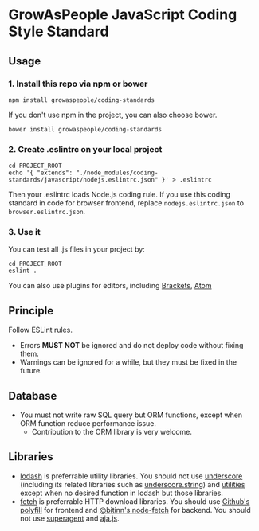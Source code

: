 GrowAsPeople JavaScript Coding Style Standard
==============================================

Usage
------
### 1. Install this repo via npm or bower

```shell
npm install growaspeople/coding-standards
```

If you don't use npm in the project, you can also choose bower.

```shell
bower install growaspeople/coding-standards
```

### 2. Create .eslintrc on your local project

```shell
cd PROJECT_ROOT
echo '{ "extends": "./node_modules/coding-standards/javascript/nodejs.eslintrc.json" }' > .eslintrc
```

Then your .eslintrc loads Node.js coding rule.
If you use this coding standard in code for browser frontend, replace `nodejs.eslintrc.json` to `browser.eslintrc.json`.

### 3. Use it

You can test all .js files in your project by:

``` shell
cd PROJECT_ROOT
eslint .
```

You can also use plugins for editors, including [Brackets](https://github.com/zaggino/brackets-eslint), [Atom](https://atom.io/packages/linter-eslint)

Principle
------------
Follow ESLint rules.

- Errors **MUST NOT** be ignored and do not deploy code without fixing them.
- Warnings can be ignored for a while, but they must be fixed in the future.

Database
--------
- You must not write raw SQL query but ORM functions, except when ORM function reduce performance issue.
	- Contribution to the ORM library is very welcome.

Libraries
---------
- [lodash](http://lodash.com/) is preferrable utility libraries. You should not use [underscore](http://underscorejs.org/) (including its related libraries such as [underscore.string](http://epeli.github.io/underscore.string/)) and [utilities](https://github.com/mde/utilities/) except when no desired function in lodash but those libraries.
- [fetch](https://fetch.spec.whatwg.org/) is preferrable HTTP download libraries. You should use [Github's polyfill](https://github.com/github/fetch) for frontend and [@bitinn's node-fetch](https://github.com/bitinn/node-fetch) for backend. You should not use [superagent](http://visionmedia.github.io/superagent/) and [aja.js](http://krampstudio.com/aja.js/).
